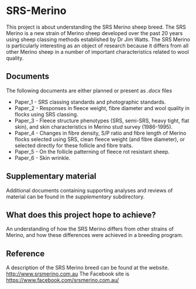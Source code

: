 # SRS-Merino #
This project is about understanding the SRS Merino sheep breed. The SRS Merino is a new strain of Merino sheep developed over the past 20 years using sheep classing methods established by Dr Jim Watts. The SRS Merino is particularly interesting as an object of research because it differs from all other Merino sheep in a number of important characteristics related to wool quality.

## Documents ##
The following documents are either planned or present as _.docx_ files
* Paper_1  - SRS classing standards and photographic standards. 
* Paper_2  - Responses in fleece weight, fibre diameter and wool quality in flocks using SRS classing.
* Paper_3  - Fleece structure phenotypes (SRS, semi-SRS, heavy tight, flat skin), and skin characteristics in Merino stud survey (1986-1995).
* Paper_4  - Changes in fibre density, S/P ratio and fibre length of Merino flocks selected using SRS, clean fleece weight (and fibre diameter), or selected directly for these follicle and fibre traits.
* Paper_5  - On the follicle patterning of fleece rot resistant sheep.
* Paper_6  - Skin wrinkle.

## Supplementary material ##
Additional documents containing supporting analyses and reviews of material can be found in the _supplementary_ subdirectory.

## What does this project hope to achieve? ##
An understanding of how  the SRS Merino differs from other strains of Merino, and how these differences were achieved in a breeding program. 

## Reference ##
A description of the SRS Merino breed can be found at the website.
http://www.srsmerino.com.au
The Facebook site is  https://www.facebook.com/srsmerino.com.au/

